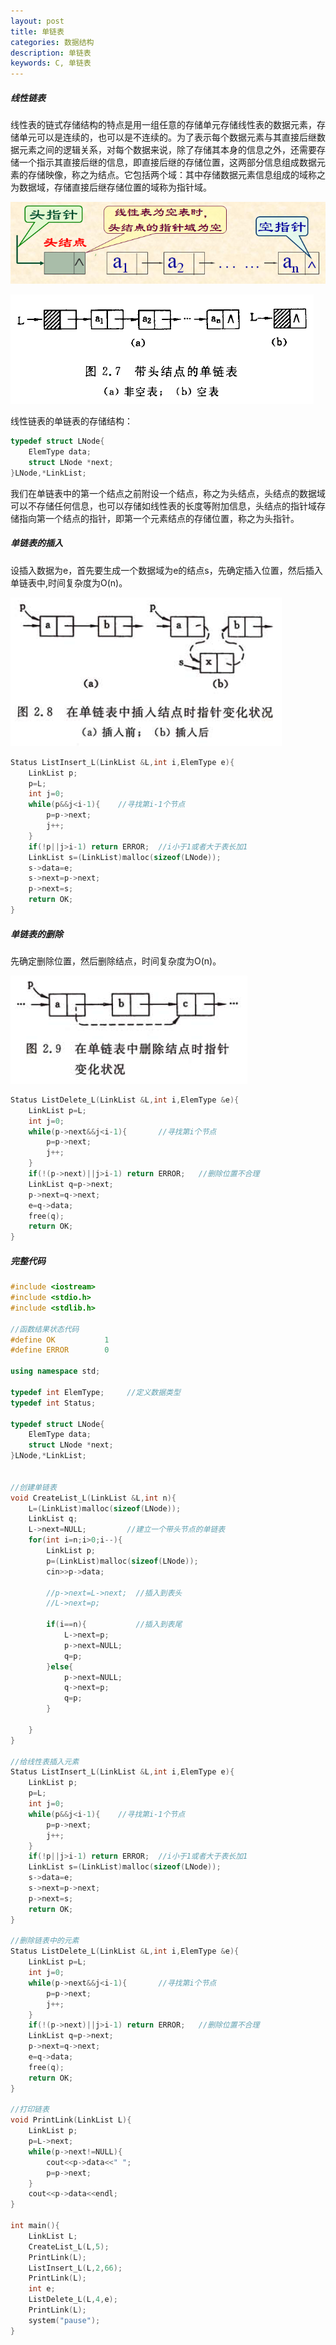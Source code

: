 ```yaml
---
layout: post
title: 单链表
categories: 数据结构
description: 单链表
keywords: C, 单链表
---
```


##### 线性链表

线性表的链式存储结构的特点是用一组任意的存储单元存储线性表的数据元素，存储单元可以是连续的，也可以是不连续的。为了表示每个数据元素与其直接后继数据元素之间的逻辑关系，对每个数据来说，除了存储其本身的信息之外，还需要存储一个指示其直接后继的信息，即直接后继的存储位置，这两部分信息组成数据元素的存储映像，称之为结点。它包括两个域：其中存储数据元素信息组成的域称之为数据域，存储直接后继存储位置的域称为指针域。

![](/images/posts/Datastructure/6.png)

![](/images/posts/Datastructure/7.png)


线性链表的单链表的存储结构：

```cpp
typedef struct LNode{
	ElemType data;
	struct LNode *next;
}LNode,*LinkList;
```

我们在单链表中的第一个结点之前附设一个结点，称之为头结点，头结点的数据域可以不存储任何信息，也可以存储如线性表的长度等附加信息，头结点的指针域存储指向第一个结点的指针，即第一个元素结点的存储位置，称之为头指针。

##### 单链表的插入

设插入数据为e，首先要生成一个数据域为e的结点s，先确定插入位置，然后插入单链表中,时间复杂度为O(n)。

![](/images/posts/Datastructure/8.png)

```cpp
Status ListInsert_L(LinkList &L,int i,ElemType e){
	LinkList p;
	p=L;
	int j=0;
	while(p&&j<i-1){    //寻找第i-1个节点
		p=p->next;
		j++;
	}
	if(!p||j>i-1) return ERROR;  //i小于1或者大于表长加1
	LinkList s=(LinkList)malloc(sizeof(LNode));
	s->data=e;
	s->next=p->next;
	p->next=s;
	return OK;
}
```

##### 单链表的删除

先确定删除位置，然后删除结点，时间复杂度为O(n)。

![](/images/posts/Datastructure/9.png)

```cpp
Status ListDelete_L(LinkList &L,int i,ElemType &e){
	LinkList p=L;
	int j=0;
	while(p->next&&j<i-1){       //寻找第i个节点
		p=p->next;
		j++;
	}
	if(!(p->next)||j>i-1) return ERROR;   //删除位置不合理
	LinkList q=p->next;
	p->next=q->next;
	e=q->data;
	free(q);
	return OK;
}
```

##### 完整代码

```cpp
#include <iostream>
#include <stdio.h>
#include <stdlib.h>

//函数结果状态代码
#define OK           1
#define ERROR        0

using namespace std;

typedef int ElemType;     //定义数据类型
typedef int Status;    

typedef struct LNode{
	ElemType data;
	struct LNode *next;
}LNode,*LinkList;


//创建单链表
void CreateList_L(LinkList &L,int n){
	L=(LinkList)malloc(sizeof(LNode));   
	LinkList q;
	L->next=NULL;         //建立一个带头节点的单链表
	for(int i=n;i>0;i--){
		LinkList p;
		p=(LinkList)malloc(sizeof(LNode));
		cin>>p->data;

		//p->next=L->next;  //插入到表头
		//L->next=p;

		if(i==n){           //插入到表尾
			L->next=p;
			p->next=NULL;
			q=p;
		}else{
			p->next=NULL;
			q->next=p;
			q=p;
		}

	}
}

//给线性表插入元素
Status ListInsert_L(LinkList &L,int i,ElemType e){
	LinkList p;
	p=L;
	int j=0;
	while(p&&j<i-1){    //寻找第i-1个节点
		p=p->next;
		j++;
	}
	if(!p||j>i-1) return ERROR;  //i小于1或者大于表长加1
	LinkList s=(LinkList)malloc(sizeof(LNode));
	s->data=e;
	s->next=p->next;
	p->next=s;
	return OK;
}

//删除链表中的元素
Status ListDelete_L(LinkList &L,int i,ElemType &e){
	LinkList p=L;
	int j=0;
	while(p->next&&j<i-1){       //寻找第i个节点
		p=p->next;
		j++;
	}
	if(!(p->next)||j>i-1) return ERROR;   //删除位置不合理
	LinkList q=p->next;
	p->next=q->next;
	e=q->data;
	free(q);
	return OK;
}

//打印链表
void PrintLink(LinkList L){
	LinkList p;
	p=L->next;
	while(p->next!=NULL){
		cout<<p->data<<" ";
		p=p->next;
	}
	cout<<p->data<<endl;
}

int main(){
	LinkList L;
	CreateList_L(L,5);
	PrintLink(L);
	ListInsert_L(L,2,66);
	PrintLink(L);
	int e;
	ListDelete_L(L,4,e);
	PrintLink(L);
	system("pause");
}

```